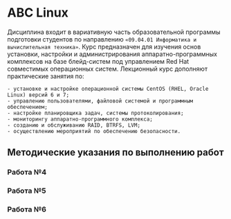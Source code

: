 # ABC Linux

Дисциплина входит в вариативную часть образовательной программы подготовки студентов по направлению ``«09.04.01 Информатика и вычислительная техника»``.
Курс предназначен для изучения основ установки, настройки и администрирования аппаратно-программных комплексов на базе блейд-систем под управлением Red Hat совместимых операционных систем.
Лекционный курс дополняют практические занятия по:

    - установке и настройке операционной системы CentOS (RHEL, Oracle Linux) версий 6 и 7;
    - управлению пользователями, файловой системой и программным обеспечением;
    - настройке планировщика задач, системы протоколирования;
    - мониторингу аппаратно-программного комплекса;
    - созданию и обслуживанию RAID, BTRFS, LVM;
    - осуществлению мероприятий по обеспечению безопасности.

## Методические указания по выполнению работ

### Работа №4

### Работа №5

### Работа №6
